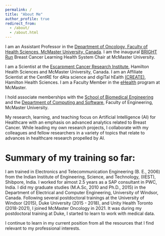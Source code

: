 ```yaml
---
permalink: /
title: "About Me"
author_profile: true
redirect_from: 
  - /about/
  - /about.html
---
```


I am an Assistant Professor in the [Department of Oncology, Faculty of Health Sciences, McMaster University, Canada](https://oncology.healthsci.mcmaster.ca/). 
I am the inaugural [BRIGHT Run](https://brightrun.ca/) Breast Cancer Learning Health System Chair at McMaster University. 

I am a Scientist at the [Escarpment Cancer Research Institute](https://ecri.mcmaster.ca/), Hamilton Health Sciences and McMaster University, Canada. I am an Affiliate Scientist at the CentRE for dAta science and digiTal hEalth [(CREATE)](https://createhealth.ai/), Hamilton Health Sciences. I am a Faculty Member in the [eHealth](https://ehealth.mcmaster.ca/) program at McMaster.

I hold associate memberships with the [School of Biomedical Engineering](https://www.eng.mcmaster.ca/msbe/) and the [Department of Computing and Software](https://www.eng.mcmaster.ca/cas/), Faculty of Engineering, McMaster University. 

My research, learning, and teaching focus on Artificial Intelligence (AI) for Healthcare with an emphasis on advanced analytics related to Breast Cancer. While leading my own research projects, I collaborate with my colleagues and fellow researchers in a variety of topics that relate to advances in healthcare research propelled by AI.

Summary of my training so far:
======
I am trained in Electronics and Telecommunication Engineering (B. E., 2006) from the Indian Institute of Engineering, Science, and Technology, (IIEST), Shibpore, India. I worked for almost 2.5 years as a SAP consultant in PWC, India. 
I did my graduate studies (M.A.Sc, 2010 and Ph.D., 2015) in the Department of Electrical and Computer Engineering, University of Windsor, Canada. Following several postdoctoral trainings at the University of Windsor (2015), Duke University (2015 - 2018), and Unity Health Toronto (2018-2021), I joined McMaster Oncology in 2021.
It was during my postdoctoral training at Duke, I started to learn to work with medical data. 

I continue to learn in my current position from all the resources that I find relevant to my professional interests. 

